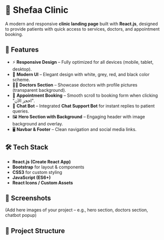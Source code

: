 # 🏥 Shefaa Clinic

A modern and responsive **clinic landing page** built with **React.js**, designed to provide patients with quick access to services, doctors, and appointment booking.  

## 🚀 Features
- ⚡ **Responsive Design** – Fully optimized for all devices (mobile, tablet, desktop).  
- 🎨 **Modern UI** – Elegant design with white, grey, red, and black color scheme.  
- 🧑‍⚕️ **Doctors Section** – Showcase doctors with profile pictures (transparent background).  
- 📅 **Appointment Booking** – Smooth scroll to booking form when clicking "احجز الآن".  
- 💬 **Chat Bot** – Integrated **Chat Support Bot** for instant replies to patient queries.  
- 🖼️ **Hero Section with Background** – Engaging header with image background and overlay.  
- 🖥️ **Navbar & Footer** – Clean navigation and social media links.  

## 🛠️ Tech Stack
- **React.js (Create React App)**  
- **Bootstrap** for layout & components  
- **CSS3** for custom styling  
- **JavaScript (ES6+)**  
- **React Icons / Custom Assets**  

## 📸 Screenshots
(Add here images of your project – e.g., hero section, doctors section, chatbot popup)

## 📂 Project Structure
